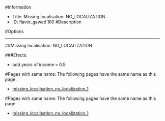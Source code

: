 #Information
 - Title: Missing localisation: NO_LOCALIZATION
 - ID: flavor_gawed.100
#Description

#Options

___
##Missing localisation: NO_LOCALIZATION

###Efects:<ul><li>add years of income = 0.5</li></ul>


#Pages with same name:
The following pages have the same name as this page:
 - [missing_localisation_no_localization_1](missing_localisation_no_localization_1.md)


#Pages with same name:
The following pages have the same name as this page:
 - [missing_localisation_no_localization_1](missing_localisation_no_localization_1.md)
